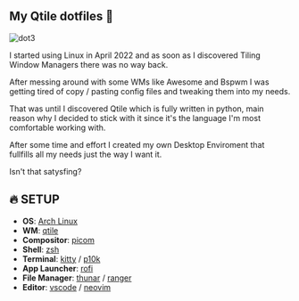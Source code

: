 ## My Qtile dotfiles 💙

![dot3](https://user-images.githubusercontent.com/104111071/172834316-40b4d57a-2d4a-4c25-806a-0658a9a1d122.png)

I started using Linux in April 2022 and as soon as I discovered Tiling Window Managers there was no way back.<br>

After messing around with some WMs  like Awesome and Bspwm I was getting tired of copy / pasting config files and tweaking them into my needs.<br>

That was until I discovered Qtile which is fully written in python, main reason why I decided to stick with it since it's the language I'm most comfortable working with.<br>

After some time and effort I created my own Desktop Enviroment that fullfills all my needs just the way I want it.<br>

Isn't that satysfing?

## 🔥 SETUP

- **OS**: [Arch Linux](https://archlinux.org/)
- **WM**: [qtile](https://docs.qtile.org/en/latest/index.html#)
- **Compositor**: [picom](https://github.com/yshui/picom)
- **Shell**: [zsh](https://www.zsh.org/)
- **Terminal**: [kitty](https://sw.kovidgoyal.net/kitty/) / [p10k](https://github.com/romkatv/powerlevel10k)
- **App Launcher**: [rofi](https://github.com/davatorium/rofi)
- **File Manager**: [thunar](https://wiki.archlinux.org/title/thunar) / [ranger](https://github.com/ranger/ranger)
- **Editor**: [vscode](https://github.com/microsoft/vscode) / [neovim](https://github.com/neovim/neovim)

